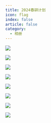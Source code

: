 ```yaml
---
title: 2024春耕计划
icon: flag
index: false
article: false
category:
  - 相册
---
```


![](https://drawing-bed-1317825917.cos.ap-chengdu.myqcloud.com/OpenSourceClub/%E6%98%A5%E8%80%95%E8%AE%A1%E5%88%9211.jpg)

![](https://drawing-bed-1317825917.cos.ap-chengdu.myqcloud.com/OpenSourceClub/%E6%98%A5%E8%80%95%E8%AE%A1%E5%88%9211.jpg)

![](https://drawing-bed-1317825917.cos.ap-chengdu.myqcloud.com/OpenSourceClub/%E6%98%A5%E8%80%95%E8%AE%A1%E5%88%9214.jpg)

![](https://drawing-bed-1317825917.cos.ap-chengdu.myqcloud.com/OpenSourceClub/%E6%98%A5%E8%80%95%E8%AE%A1%E5%88%9215.jpg)

![](https://drawing-bed-1317825917.cos.ap-chengdu.myqcloud.com/OpenSourceClub/%E6%98%A5%E8%80%95%E8%AE%A1%E5%88%9218.jpg)

![](https://drawing-bed-1317825917.cos.ap-chengdu.myqcloud.com/OpenSourceClub/%E6%98%A5%E8%80%95%E8%AE%A1%E5%88%922.jpg)

![](https://drawing-bed-1317825917.cos.ap-chengdu.myqcloud.com/OpenSourceClub/%E6%98%A5%E8%80%95%E8%AE%A1%E5%88%923.jpg)

![](https://drawing-bed-1317825917.cos.ap-chengdu.myqcloud.com/OpenSourceClub/%E6%98%A5%E8%80%95%E8%AE%A1%E5%88%924.jpg)

